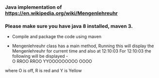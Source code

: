 ### Java implementation of https://en.wikipedia.org/wiki/Mengenlehreuhr


### Please make sure you have java 8 installed, maven 3.
* Compile and package the code using maven

* Mengenlehreuhr class has a main method,
  Running this will display the Mengenlehreuhr for current time and also at 12:10:03
For 12:10:03 the following will be displayed -  
O
RROO
RROO
YYOOOOOOOOO
OOOO  
    
 where O is off, R is red and Y is Yellow
